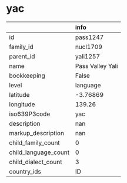# yac
|                      | info             |
|:---------------------|:-----------------|
| id                   | pass1247         |
| family_id            | nucl1709         |
| parent_id            | yali1257         |
| name                 | Pass Valley Yali |
| bookkeeping          | False            |
| level                | language         |
| latitude             | -3.76869         |
| longitude            | 139.26           |
| iso639P3code         | yac              |
| description          | nan              |
| markup_description   | nan              |
| child_family_count   | 0                |
| child_language_count | 0                |
| child_dialect_count  | 3                |
| country_ids          | ID               |